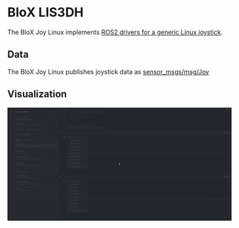 # BloX LIS3DH

The BloX Joy Linux implements [ROS2 drivers for a generic Linux joystick](https://github.com/ros-drivers/joystick_drivers).

## Data

The BloX Joy Linux publishes joystick data as [sensor_msgs/msg/Joy](http://docs.ros.org/en/api/sensor_msgs/html/msg/Joy.html)

## Visualization

![](resources/visualization.gif)
